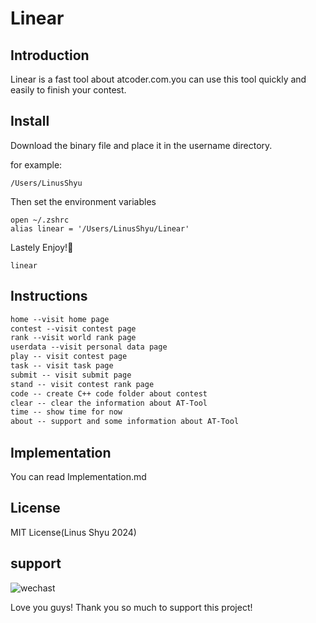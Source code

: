 # Linear

## Introduction

Linear is a fast tool about atcoder.com.you can use this tool quickly and easily to finish your contest.

## Install

Download the binary file and place it in the username directory.

for example:

```shell
/Users/LinusShyu
```

Then set the environment variables

```shell
open ~/.zshrc
alias linear = '/Users/LinusShyu/Linear'
```

Lastely Enjoy!🎉

```shell
linear
```

## Instructions

```txt
home --visit home page
contest --visit contest page
rank --visit world rank page
userdata --visit personal data page
play -- visit contest page
task -- visit task page
submit -- visit submit page
stand -- visit contest rank page
code -- create C++ code folder about contest
clear -- clear the information about AT-Tool
time -- show time for now
about -- support and some information about AT-Tool
```

## Implementation

You can read Implementation.md

## License

MIT License(Linus Shyu 2024)

## support

![wechast](./support.JPG)

Love you guys! Thank you so much to support this project!

